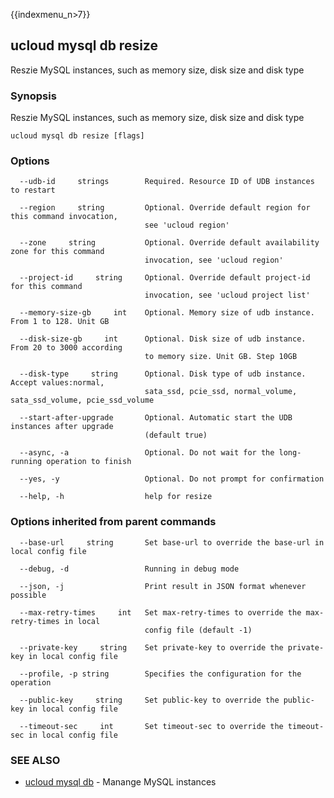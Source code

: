 {{indexmenu_n>7}}

## ucloud mysql db resize

Reszie MySQL instances, such as memory size, disk size and disk type

### Synopsis

Reszie MySQL instances, such as memory size, disk size and disk type

```
ucloud mysql db resize [flags]
```

### Options

```
  --udb-id     strings        Required. Resource ID of UDB instances to restart 

  --region     string         Optional. Override default region for this command invocation,
                              see 'ucloud region' 

  --zone     string           Optional. Override default availability zone for this command
                              invocation, see 'ucloud region' 

  --project-id     string     Optional. Override default project-id for this command
                              invocation, see 'ucloud project list' 

  --memory-size-gb     int    Optional. Memory size of udb instance. From 1 to 128. Unit GB 

  --disk-size-gb     int      Optional. Disk size of udb instance. From 20 to 3000 according
                              to memory size. Unit GB. Step 10GB 

  --disk-type     string      Optional. Disk type of udb instance. Accept values:normal,
                              sata_ssd, pcie_ssd, normal_volume, sata_ssd_volume, pcie_ssd_volume 

  --start-after-upgrade       Optional. Automatic start the UDB instances after upgrade
                              (default true) 

  --async, -a                 Optional. Do not wait for the long-running operation to finish 

  --yes, -y                   Optional. Do not prompt for confirmation 

  --help, -h                  help for resize 

```

### Options inherited from parent commands

```
  --base-url     string       Set base-url to override the base-url in local config file 

  --debug, -d                 Running in debug mode 

  --json, -j                  Print result in JSON format whenever possible 

  --max-retry-times     int   Set max-retry-times to override the max-retry-times in local
                              config file (default -1) 

  --private-key     string    Set private-key to override the private-key in local config file 

  --profile, -p string        Specifies the configuration for the operation 

  --public-key     string     Set public-key to override the public-key in local config file 

  --timeout-sec     int       Set timeout-sec to override the timeout-sec in local config file 

```

### SEE ALSO

* [ucloud mysql db](developer/cli/cmd/ucloud/mysql/db)	 - Manange MySQL instances

